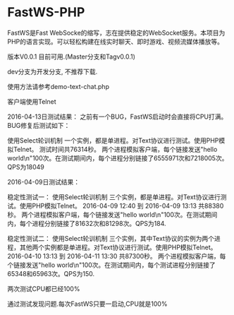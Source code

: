 # FastWS-PHP
FastWS是Fast WebSocke的缩写，志在提供稳定的WebSocket服务。本项目为PHP的语言实现。可以轻松构建在线实时聊天、即时游戏、视频流媒体播放等。

版本V0.0.1 目前可用.(Master分支和Tagv0.0.1)

dev分支为开发分支, 不推荐下载.

使用方法请参考demo-text-chat.php

客户端使用Telnet


2016-04-13日测试结果：
之前有一个BUG，FastWS启动时会直接将CPU打满。BUG修复后测试如下：

使用Select轮训机制
一个实例，都是单进程。对Text协议进行测试。使用PHP模拟Telnet。
测试时间共76314秒。
两个进程模拟客户端，每个链接发送"hello world\n"100次。在测试期间内，每个进程分别链接了6555971次和7218005次。QPS为18049



2016-04-09日测试结果：

稳定性测试一：
使用Select轮训机制
三个实例，都是单进程。对Text协议进行测试。使用PHP模拟Telnet。
2016-04-09 12:40 到 2016-04-09 13:13 共88380秒。
两个进程模拟客户端，每个链接发送"hello world\n"100次。在测试期间内，每个进程分别链接了81632次和81298次。QPS为184.

稳定性测试二：
使用Select轮训机制
三个实例，其中Text协议的实例为两个进程，其他两个实例都是单进程。对Text协议进行测试。使用PHP模拟Telnet。
2016-04-10 13:13 到 2016-04-11 13:30 共87300秒。
两个进程模拟客户端，每个链接发送"hello world\n"100次。在测试期间内，每个测试进程分别链接了65348和65963次。QPS为150.

两次测试CPU都已经100%



通过测试发现问题.每次FastWS只要一启动,CPU就是100%
